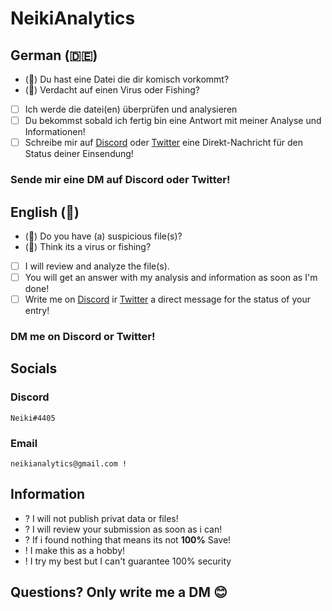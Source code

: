 # NeikiAnalytics

## German (🇩🇪)

* (🔎) Du hast eine Datei die dir komisch vorkommt? 
* (🔎) Verdacht auf einen Virus oder Fishing? 

- [ ] Ich werde die datei(en) überprüfen und analysieren
- [ ] Du bekommst sobald ich fertig bin eine Antwort mit meiner Analyse und Informationen!
- [ ] Schreibe mir auf [Discord](https://discord.com/users/416999341006520321) oder [Twitter](https://twitter.com/neiki__) eine Direkt-Nachricht für den Status deiner Einsendung!

### Sende mir eine DM auf Discord oder Twitter!


## English (🏴󠁧󠁢󠁥󠁮󠁧󠁿)

* (🔎) Do you have (a) suspicious file(s)?
* (🔎) Think its a virus or fishing? 

- [ ] I will review and analyze the file(s).
- [ ] You will get an answer with my analysis and information as soon as I'm done!
- [ ] Write me on [Discord](https://discord.com/users/416999341006520321) ir [Twitter](https://twitter.com/neiki__) a direct message for the status of your entry!

### DM me on Discord or Twitter!


## Socials

### Discord
```
Neiki#4405 
```

### Email
```
neikianalytics@gmail.com !
```

## Information
- ? I will not publish privat data or files!
- ? I will review your submission as soon as i can!
- ? If i found nothing that means its not **100%** Save!
- ! I make this as a hobby!
- ! I try my best but I can't guarantee 100% security

## Questions? Only write me a DM 😊
